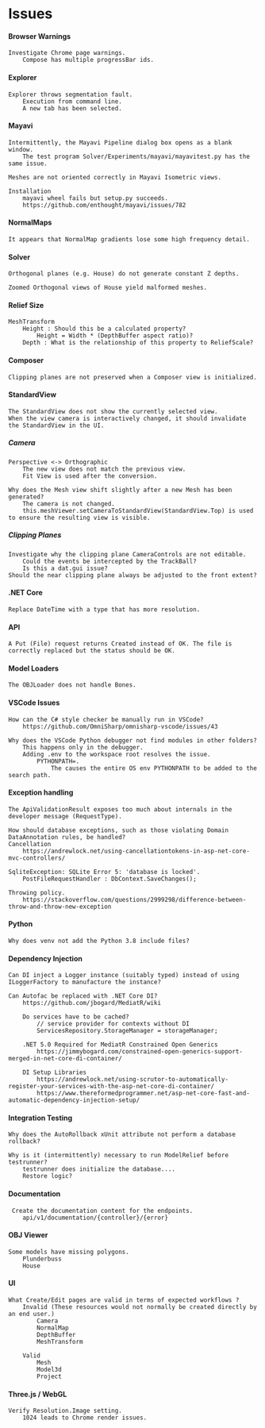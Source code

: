 # Issues
#### Browser Warnings
    Investigate Chrome page warnings.
        Compose has multiple progressBar ids.
#### Explorer
    Explorer throws segmentation fault.
        Execution from command line.
        A new tab has been selected.
#### Mayavi
    Intermittently, the Mayavi Pipeline dialog box opens as a blank window.
        The test program Solver/Experiments/mayavi/mayavitest.py has the same issue.
   
    Meshes are not oriented correctly in Mayavi Isometric views.

    Installation
        mayavi wheel fails but setup.py succeeds.
        https://github.com/enthought/mayavi/issues/782
#### NormalMaps
    It appears that NormalMap gradients lose some high frequency detail.
#### Solver
    Orthogonal planes (e.g. House) do not generate constant Z depths.
    
    Zoomed Orthogonal views of House yield malformed meshes.
#### Relief Size   
    MeshTransform
        Height : Should this be a calculated property?
            Height = Width * (DepthBuffer aspect ratio)?
        Depth : What is the relationship of this property to ReliefScale?
#### Composer   
    Clipping planes are not preserved when a Composer view is initialized.
#### StandardView
    The StandardView does not show the currently selected view.
    When the view camera is interactively changed, it should invalidate the StandardView in the UI.
##### Camera
    Perspective <-> Orthographic
        The new view does not match the previous view.
        Fit View is used after the conversion.

    Why does the Mesh view shift slightly after a new Mesh has been generated?  
        The camera is not changed.
        this.meshViewer.setCameraToStandardView(StandardView.Top) is used to ensure the resulting view is visible.

##### Clipping Planes
    Investigate why the clipping plane CameraControls are not editable.
        Could the events be intercepted by the TrackBall?
        Is this a dat.gui issue?
    Should the near clipping plane always be adjusted to the front extent?
#### .NET Core
    Replace DateTime with a type that has more resolution.
#### API
    A Put (File) request returns Created instead of OK. The file is correctly replaced but the status should be OK.
#### Model Loaders
    The OBJLoader does not handle Bones.
#### VSCode Issues
    How can the C# style checker be manually run in VSCode?
        https://github.com/OmniSharp/omnisharp-vscode/issues/43
    
    Why does the VSCode Python debugger not find modules in other folders?
        This happens only in the debugger.
        Adding .env to the workspace root resolves the issue.
            PYTHONPATH=.
                The causes the entire OS env PYTHONPATH to be added to the search path.
#### Exception handling
    The ApiValidationResult exposes too much about internals in the developer message (RequestType).
    
    How should database exceptions, such as those violating Domain DataAnnotation rules, be handled?
    Cancellation
        https://andrewlock.net/using-cancellationtokens-in-asp-net-core-mvc-controllers/
    
    SqliteException: SQLite Error 5: 'database is locked'.
        PostFileRequestHandler : DbContext.SaveChanges();
    
    Throwing policy.
        https://stackoverflow.com/questions/2999298/difference-between-throw-and-throw-new-exception
#### Python
    Why does venv not add the Python 3.8 include files?
#### Dependency Injection
    Can DI inject a Logger instance (suitably typed) instead of using ILoggerFactory to manufacture the instance?

    Can Autofac be replaced with .NET Core DI?
        https://github.com/jbogard/MediatR/wiki

        Do services have to be cached?
            // service provider for contexts without DI
            ServicesRepository.StorageManager = storageManager;

        .NET 5.0 Required for MediatR Constrained Open Generics
            https://jimmybogard.com/constrained-open-generics-support-merged-in-net-core-di-container/

        DI Setup Libraries
            https://andrewlock.net/using-scrutor-to-automatically-register-your-services-with-the-asp-net-core-di-container/
            https://www.thereformedprogrammer.net/asp-net-core-fast-and-automatic-dependency-injection-setup/       
#### Integration Testing
    Why does the AutoRollback xUnit attribute not perform a database rollback?              

    Why is it (intermittently) necessary to run ModelRelief before testrunner?
        testrunner does initialize the database....
        Restore logic?
#### Documentation
     Create the documentation content for the endpoints.
        api/v1/documentation/{controller}/{error}
#### OBJ Viewer
    Some models have missing polygons.
        Plunderbuss
        House
#### UI
    What Create/Edit pages are valid in terms of expected workflows ?
        Invalid (These resources would not normally be created directly by an end user.)
            Camera
            NormalMap
            DepthBuffer
            MeshTransform

        Valid
            Mesh
            Model3d
            Project
#### Three.js / WebGL
    Verify Resolution.Image setting.
        1024 leads to Chrome render issues.

